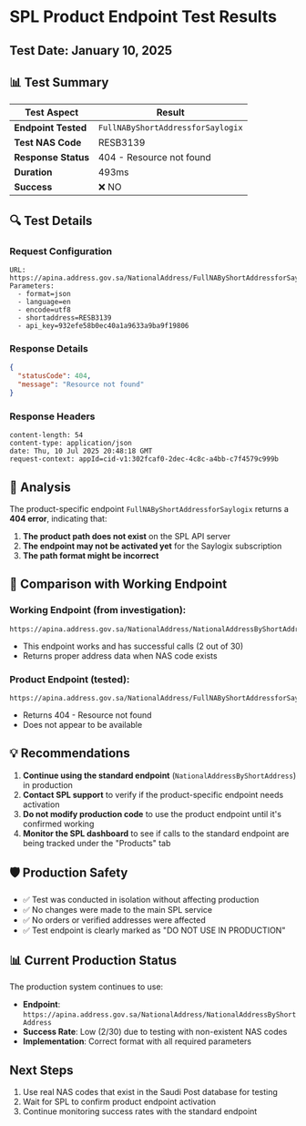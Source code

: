 # SPL Product Endpoint Test Results

## Test Date: January 10, 2025

## 📊 Test Summary

| Test Aspect | Result |
|-------------|---------|
| **Endpoint Tested** | `FullNAByShortAddressforSaylogix` |
| **Test NAS Code** | RESB3139 |
| **Response Status** | 404 - Resource not found |
| **Duration** | 493ms |
| **Success** | ❌ NO |

## 🔍 Test Details

### Request Configuration
```
URL: https://apina.address.gov.sa/NationalAddress/FullNAByShortAddressforSaylogix
Parameters:
  - format=json
  - language=en  
  - encode=utf8
  - shortaddress=RESB3139
  - api_key=932efe58b0ec40a1a9633a9ba9f19806
```

### Response Details
```json
{
  "statusCode": 404,
  "message": "Resource not found"
}
```

### Response Headers
```
content-length: 54
content-type: application/json
date: Thu, 10 Jul 2025 20:48:18 GMT
request-context: appId=cid-v1:302fcaf0-2dec-4c8c-a4bb-c7f4579c999b
```

## 📝 Analysis

The product-specific endpoint `FullNAByShortAddressforSaylogix` returns a **404 error**, indicating that:

1. **The product path does not exist** on the SPL API server
2. **The endpoint may not be activated yet** for the Saylogix subscription
3. **The path format might be incorrect**

## 🎯 Comparison with Working Endpoint

### Working Endpoint (from investigation):
```
https://apina.address.gov.sa/NationalAddress/NationalAddressByShortAddress
```
- This endpoint works and has successful calls (2 out of 30)
- Returns proper address data when NAS code exists

### Product Endpoint (tested):
```
https://apina.address.gov.sa/NationalAddress/FullNAByShortAddressforSaylogix
```
- Returns 404 - Resource not found
- Does not appear to be available

## 💡 Recommendations

1. **Continue using the standard endpoint** (`NationalAddressByShortAddress`) in production
2. **Contact SPL support** to verify if the product-specific endpoint needs activation
3. **Do not modify production code** to use the product endpoint until it's confirmed working
4. **Monitor the SPL dashboard** to see if calls to the standard endpoint are being tracked under the "Products" tab

## 🛡️ Production Safety

- ✅ Test was conducted in isolation without affecting production
- ✅ No changes were made to the main SPL service
- ✅ No orders or verified addresses were affected
- ✅ Test endpoint is clearly marked as "DO NOT USE IN PRODUCTION"

## 📊 Current Production Status

The production system continues to use:
- **Endpoint**: `https://apina.address.gov.sa/NationalAddress/NationalAddressByShortAddress`
- **Success Rate**: Low (2/30) due to testing with non-existent NAS codes
- **Implementation**: Correct format with all required parameters

## Next Steps

1. Use real NAS codes that exist in the Saudi Post database for testing
2. Wait for SPL to confirm product endpoint activation
3. Continue monitoring success rates with the standard endpoint